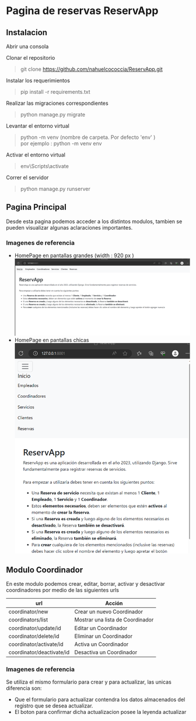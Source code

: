 # Pagina de reservas ReservApp

## Instalacion

Abrir una consola

Clonar el repositorio

> git clone https://github.com/nahuelcococcia/ReservApp.git

Instalar los requerimientos

> pip install -r requirements.txt

Realizar las migraciones correspondientes

> python manage.py migrate 

Levantar el entorno virtual

> python -m venv (nombre de carpeta. Por defecto 'env' )\
> por ejemplo : python -m venv env

Activar el entorno virtual

> env\Scripts\activate

Correr el servidor

> python manage.py runserver


## Pagina Principal

Desde esta pagina podemos acceder a los distintos modulos, tambien se pueden visualizar algunas aclaraciones importantes.  

### Imagenes de referencia 

* HomePage en pantallas grandes (width : 920 px )  
![](/static/Home1.png)  
* HomePage en pantallas chicas  
![](/static/Home2.png)  


## Modulo Coordinador

En este modulo podemos crear, editar, borrar, activar y desactivar coordinadores 
por medio de las siguientes urls  
  
| url                       | Acción                           |
|---------------------------|----------------------------------|
| coordinator/new           | Crear un nuevo Coordinador       |
| coordinators/list         | Mostrar una lista de Coordinador |
| coordinator/update/id     | Editar un Coordinador            |
| coordinator/delete/id     | Eliminar un Coordinador          |
| coordinator/activate/id   | Activa un Coordinador            |
| coordinator/deactivate/id | Desactiva un Coordinador         |

### Imagenes de referencia  
[](./static/Coordinadores1.png)
[](./static/Coordinadores2.png)
Se utiliza el mismo formulario para crear y para actualizar, las unicas diferencia son:
* Que el formulario para actualizar contendra los datos almacenados del registro que se desea actualizar.
* El boton para confirmar dicha actualizacion posee la leyenda actualizar




